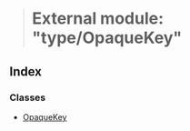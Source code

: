 > # External module: "type/OpaqueKey"

## Index

### Classes

* [OpaqueKey](../classes/_type_opaquekey_.opaquekey.md)